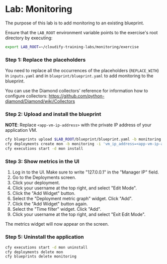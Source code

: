 # Lab: Monitoring

The purpose of this lab is to add monitoring to an existing blueprint.

Ensure that the `LAB_ROOT` environment variable points to the exercise's root directory by executing:

```bash
export LAB_ROOT=~/cloudify-training-labs/monitoring/exercise
```

### Step 1: Replace the placeholders

You need to replace all the occurrences of the placeholders (`REPLACE_WITH`) in `inputs.yaml` and in `blueprint/blueprint.yaml` to add monitoring to the blueprint.

You can use the Diamond collectors' reference for information how to configure collectors: https://github.com/python-diamond/Diamond/wiki/Collectors
 
### Step 2: Upload and install the blueprint

**NOTE**: Replace `<app-vm-ip-address>` with the private IP address of your application VM.

```bash
cfy blueprints upload $LAB_ROOT/blueprint/blueprint.yaml -b monitoring
cfy deployments create mon -b monitoring -i 'vm_ip_address=<app-vm-ip-address>'
cfy executions start -d mon install
```

### Step 3: Show metrics in the UI

1.  Log in to the UI. Make sure to write "127.0.0.1" in the "Manager IP" field.
2.  Go to the Deployments screen.
3.  Click your deployment.
4.  Click your username at the top right, and select "Edit Mode".
5.  Click the "Add Widget" button.
6.  Select the "Deployment metric graph" widget. Click "Add".
7.  Click the "Add Widget" button again.
8.  Select the "Time filter" widget. Click "Add".
9.  Click your username at the top right, and select "Exit Edit Mode".

The metrics widget will now appear on the screen.

### Step 5: Uninstall the application

```bash
cfy executions start -d mon uninstall
cfy deployments delete mon
cfy blueprints delete monitoring
```
